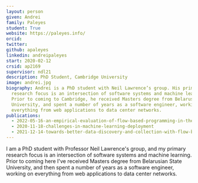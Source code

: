 ```yaml
---
layout: person
given: Andrei
family: Paleyes
student: True
website: https://paleyes.info/
orcid:
twitter: 
github: apaleyes
linkedin: andreipaleyes
start: 2020-02-12
crsid: ap2169
supervisor: ndl21
description: PhD Student, Cambridge University
image: andrei.jpg
biography: Andrei is a PhD student with Neil Lawrence’s group. His primary
  research focus is an intersection of software systems and machine learning.
  Prior to coming to Cambridge, he received Masters degree from Belarusian State
  University, and spent a number of years as a software engineer, working on
  everything from web applications to data center networks.
publications:
  - 2022-05-16-an-empirical-evaluation-of-flow-based-programming-in-the-machine-learning-deployment-context
  - 2020-11-18-challenges-in-machine-learning-deployment
  - 2021-12-14-towards-better-data-discovery-and-collection-with-flow-based-programming
---
```


I am a PhD student with Professor Neil Lawrence's group, and my primary research focus is an intersection of software systems and machine learning. Prior to coming here I've received Masters degree from Belarusian State University, and then spent a number of years as a software engineer, working on everything from web applications to data center networks.
